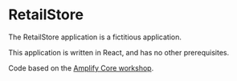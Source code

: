 # RetailStore

The RetailStore application is a fictitious application.

This application is written in React, and has no other prerequisites.

Code based on the [Amplify Core workshop](https://catalog.workshops.aws/amplify-core).
